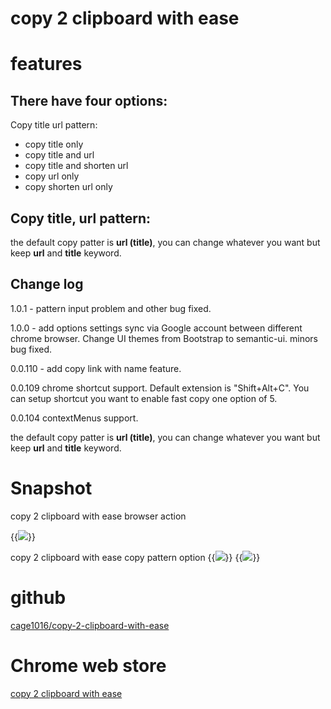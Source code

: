 # copy 2 clipboard with ease


<!--more-->

# features
## There have four options:
Copy title url pattern:

- copy title only
- copy title and url
- copy title and shorten url
- copy url only
- copy shorten url only

## Copy title, url pattern:
the default copy patter is **url (title)**, you can change whatever you want but keep **url** and **title** keyword.

## Change log
1.0.1 - pattern input problem and other bug fixed.

1.0.0 - add options settings sync via Google account between different chrome browser. Change UI themes from Bootstrap to semantic-ui. minors bug fixed.

0.0.110 - add copy link with name feature.

0.0.109 chrome shortcut support. Default extension is "Shift+Alt+C". You can setup shortcut you want to enable fast copy one option of 5.

0.0.104 contextMenus support.

the default copy patter is **url (title)**, you can change whatever you want but keep **url** and **title** keyword.

# Snapshot
copy 2 clipboard with ease browser action

{{<image src="img/ad1280x800.jpg">}}

copy 2 clipboard with ease copy pattern option 
{{<image src="img/options-1.jpg">}}
{{<image src="img/options-2.jpg">}}

# github

[cage1016/copy-2-clipboard-with-ease](https://github.com/cage1016/copy-2-clipboard-with-ease)

# Chrome web store
[copy 2 clipboard with ease](https://chrome.google.com/webstore/detail/copy-2-clipboad-with-ease/hiiobhaaokpmdmkkcaokdlanlemmcoah?utm_source=chrome-app-launcher)

